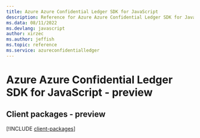 ```yaml
---
title: Azure Azure Confidential Ledger SDK for JavaScript
description: Reference for Azure Azure Confidential Ledger SDK for JavaScript
ms.data: 08/11/2022
ms.devlang: javascript
author: xirzec
ms.author: jeffish
ms.topic: reference
ms.service: azureconfidentialledger
---
```

# Azure Azure Confidential Ledger SDK for JavaScript - preview

## Client packages - preview
[!INCLUDE [client-packages](azure-confidential-ledger-client-index.md)]
